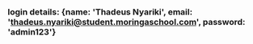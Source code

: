### login details: {name: 'Thadeus Nyariki', email: 'thadeus.nyariki@student.moringaschool.com', password: 'admin123'}